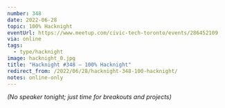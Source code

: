 ```yaml
---
number: 348
date: 2022-06-28
topic: 100% Hacknight
eventUrl: https://www.meetup.com/civic-tech-toronto/events/286452109
via: online
tags:
  - type/hacknight
image: hacknight_0.jpg
title: "Hacknight #348 – 100% Hacknight"
redirect_from: /2022/06/28/hacknight-348-100-hacknight/
notes: online-only
---
```


*(No speaker tonight; just time for breakouts and projects)*
